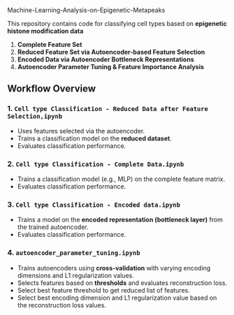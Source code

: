 Machine-Learning-Analysis-on-Epigenetic-Metapeaks

This repository contains code for classifying cell types based on **epigenetic histone modification data**
1. **Complete Feature Set**
2. **Reduced Feature Set via Autoencoder-based Feature Selection**
3. **Encoded Data via Autoencoder Bottleneck Representations**
4. **Autoencoder Parameter Tuning & Feature Importance Analysis**

## Workflow Overview

### 1. `Cell type Classification - Reduced Data after Feature Selection,ipynb`

- Uses features selected via the autoencoder.
- Trains a classification model on the **reduced dataset**.
- Evaluates classification performance.

### 2. `Cell type Classification - Complete Data.ipynb`

- Trains a classification model (e.g., MLP) on the complete feature matrix.
- Evaluates classification performance.
  
### 3. `Cell type Classification - Encoded data.ipynb`

- Trains a model on the **encoded representation (bottleneck layer)** from the trained autoencoder.
- Evaluates classification performance.

### 4. `autoencoder_parameter_tuning.ipynb`

- Trains autoencoders using **cross-validation** with varying encoding dimensions and L1 regularization values.
- Selects features based on **thresholds** and evaluates reconstruction loss.
- Select best feature threshold to get reduced list of features.
- Select best encoding dimension and L1 regularization value based on the reconstruction loss values.

